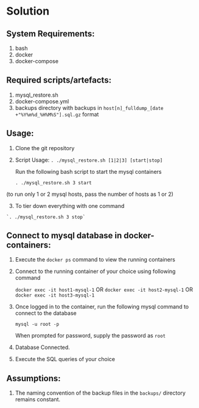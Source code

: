 # Solution

## System Requirements:

1. bash
2. docker
3. docker-compose

## Required scripts/artefacts:

1. mysql_restore.sh
2. docker-compose.yml
3. backups directory with backups in `host[n]_fulldump_[date +"%Y%m%d_%H%M%S"].sql.gz` format

## Usage:

1. Clone the git repository

2. Script Usage:  `. ./mysql_restore.sh [1|2|3] [start|stop]`

   Run the following bash script to start the mysql containers
   
     `. ./mysql_restore.sh 3 start`

  (to run only 1 or 2 mysql hosts, pass the number of hosts as 1 or 2)

  3. To tier down everything with one command

    `. ./mysql_restore.sh 3 stop`

## Connect to mysql database in docker-containers:

1. Execute the `docker ps` command to view the running containers

2. Connect to the running container of your choice using following command

   `docker exec -it host1-mysql-1`  OR   `docker exec -it host2-mysql-1`   OR   `docker exec -it host3-mysql-1` 

3. Once logged in to the container, run the following mysql command to connect to the database

   `mysql -u root -p`

   When prompted for password, supply the password as `root`

4. Database Connected.

5. Execute the SQL queries of your choice

## Assumptions:

1. The naming convention of the backup files in the `backups/` directory remains constant.


